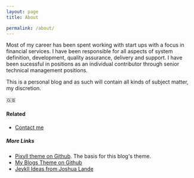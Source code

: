 ```yaml
---
layout: page
title: About

permalink: /about/
---
```


Most of my career has been spent working with start ups with a focus in financial services. I have been responsible for all aspects of system definition, development, quality assurance, delivery and support. I have been sucessful in positions as an individual contributor through senior technical management positions.

This is a personal blog and as such will contain all kinds of subject matter, my discretion.

:gb:

#### Related

- [Contact me]({{site.baseurl}}/contact/index.html)

##### More Links

- [Pixyll theme on Github](https://github.com/johnotander/pixyll). The basis for this blog's theme.
- [My Blogs Theme on Github](https://github.com/tvarley/tvarley.github.io)
- [Jeykll Ideas from Joshua Lande](http://joshualande.com/jekyll-github-pages-poole/)

